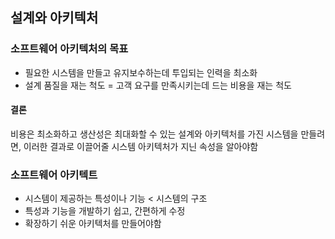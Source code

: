 ## 설계와 아키텍처

### 소프트웨어 아키텍처의 목표
  - 필요한 시스템을 만들고 유지보수하는데 투입되는 인력을 최소화
  - 설계 품질을 재는 척도 = 고객 요구를 만족시키는데 드는 비용을 재는 척도
#### 결론
비용은 최소화하고 생산성은 최대화할 수 있는 설계와 아키텍처를 가진 시스템을 만들려면, 이러한 결과로 이끌어줄 시스템 아키텍처가 지닌 속성을 알아야함

### 소프트웨어 아키텍트
- 시스템이 제공하는 특성이나 기능 < 시스템의 구조
- 특성과 기능을 개발하기 쉽고, 간편하게 수정
- 확장하기 쉬운 아키텍처를 만들어야함
